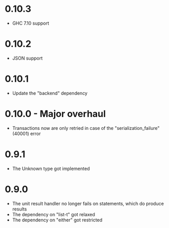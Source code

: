 # 0.10.3
* GHC 7.10 support

# 0.10.2
* JSON support

# 0.10.1
* Update the "backend" dependency

# 0.10.0 - Major overhaul
* Transactions now are only retried in case of the "serialization_failure" (40001) error

# 0.9.1
* The Unknown type got implemented

# 0.9.0
* The unit result handler no longer fails on statements, which do produce results
* The dependency on "list-t" got relaxed
* The dependency on "either" got restricted
